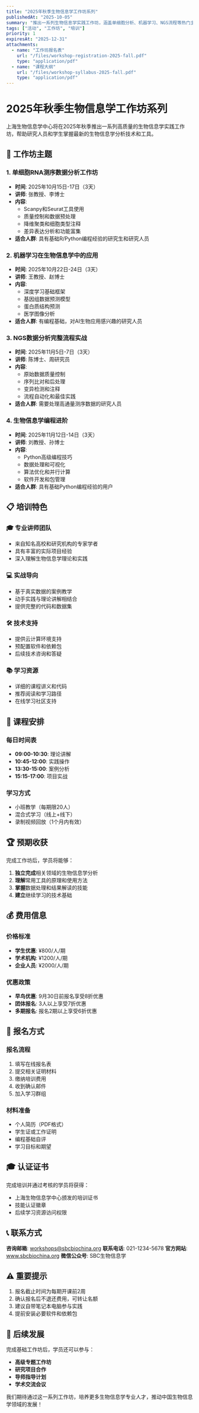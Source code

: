 ```yaml
---
title: "2025年秋季生物信息学工作坊系列"
publishedAt: "2025-10-05"
summary: "推出一系列生物信息学实践工作坊，涵盖单细胞分析、机器学习、NGS流程等热门主题"
tags: ["活动", "工作坊", "培训"]
priority: 1
expiresAt: "2025-12-31"
attachments:
  - name: "工作坊报名表"
    url: "/files/workshop-registration-2025-fall.pdf"
    type: "application/pdf"
  - name: "课程大纲"
    url: "/files/workshop-syllabus-2025-fall.pdf"
    type: "application/pdf"
---
```


# 2025年秋季生物信息学工作坊系列

上海生物信息学中心将在2025年秋季推出一系列高质量的生物信息学实践工作坊，帮助研究人员和学生掌握最新的生物信息学分析技术和工具。

## 🎯 工作坊主题

### 1. 单细胞RNA测序数据分析工作坊
- **时间**: 2025年10月15日-17日（3天）
- **讲师**: 张教授、李博士
- **内容**:
  - Scanpy和Seurat工具使用
  - 质量控制和数据预处理
  - 降维聚类和细胞类型注释
  - 差异表达分析和功能富集
- **适合人群**: 具有基础R/Python编程经验的研究生和研究人员

### 2. 机器学习在生物信息学中的应用
- **时间**: 2025年10月22日-24日（3天）
- **讲师**: 王教授、赵博士
- **内容**:
  - 深度学习基础框架
  - 基因组数据预测模型
  - 蛋白质结构预测
  - 医学图像分析
- **适合人群**: 有编程基础，对AI生物应用感兴趣的研究人员

### 3. NGS数据分析完整流程实战
- **时间**: 2025年11月5日-7日（3天）
- **讲师**: 陈博士、周研究员
- **内容**:
  - 原始数据质量控制
  - 序列比对和后处理
  - 变异检测和注释
  - 流程自动化和最佳实践
- **适合人群**: 需要处理高通量测序数据的研究人员

### 4. 生物信息学编程进阶
- **时间**: 2025年11月12日-14日（3天）
- **讲师**: 刘教授、孙博士
- **内容**:
  - Python高级编程技巧
  - 数据处理和可视化
  - 算法优化和并行计算
  - 软件开发和包管理
- **适合人群**: 具有基础Python编程经验的用户

## 📋 培训特色

### 🎓 专业讲师团队
- 来自知名高校和研究机构的专家学者
- 具有丰富的实际项目经验
- 深入理解生物信息学理论和实践

### 💻 实战导向
- 基于真实数据的案例教学
- 动手实践与理论讲解相结合
- 提供完整的代码和数据集

### 🛠️ 技术支持
- 提供云计算环境支持
- 预配置软件和依赖包
- 后续技术咨询和答疑

### 📚 学习资源
- 详细的课程讲义和代码
- 推荐阅读和学习路径
- 在线学习社区支持

## 🎪 课程安排

### 每日时间表
- **09:00-10:30**: 理论讲解
- **10:45-12:00**: 实践操作
- **13:30-15:00**: 案例分析
- **15:15-17:00**: 项目实战

### 学习方式
- 小班教学（每期限20人）
- 混合式学习（线上+线下）
- 录制视频回放（1个月内有效）

## 🏆 预期收获

完成工作坊后，学员将能够：

1. **独立完成**相关领域的生物信息学分析
2. **理解**常用工具的原理和使用方法
3. **掌握**数据处理和结果解读的技能
4. **建立**继续学习的技术基础

## 💰 费用信息

### 价格标准
- **学生优惠**: ¥800/人/期
- **学术机构**: ¥1200/人/期
- **企业人员**: ¥2000/人/期

### 优惠政策
- **早鸟优惠**: 9月30日前报名享受8折优惠
- **团体报名**: 3人以上享受7折优惠
- **多期报名**: 报名2期以上享受6折优惠

## 📝 报名方式

### 报名流程
1. 填写在线报名表
2. 提交相关证明材料
3. 缴纳培训费用
4. 收到确认邮件
5. 加入学习群组

### 材料准备
- 个人简历（PDF格式）
- 学生证或工作证明
- 编程基础自评
- 学习目标和期望

## 🎓 认证证书

完成培训并通过考核的学员将获得：
- 上海生物信息学中心颁发的培训证书
- 技能认证徽章
- 后续学习资源访问权限

## 📞 联系方式

**咨询邮箱**: workshops@sbcbiochina.org
**联系电话**: 021-1234-5678
**官方网站**: www.sbcbiochina.org
**微信公众号**: SBC生物信息学

## ⚠️ 重要提示

1. 报名截止时间为每期开课前2周
2. 确认报名后不退还费用，可转让名额
3. 建议自带笔记本电脑参与实践
4. 提前安装必要软件和依赖包

## 🚀 后续发展

完成基础工作坊后，学员还可以参与：
- **高级专题工作坊**
- **研究项目合作**
- **导师指导计划**
- **学术交流会议**

我们期待通过这一系列工作坊，培养更多生物信息学专业人才，推动中国生物信息学领域的发展！